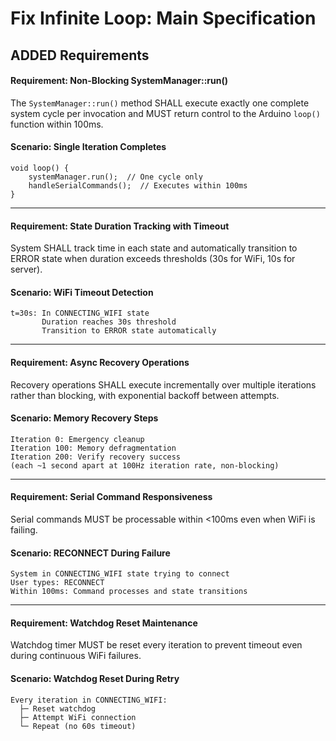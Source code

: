 # Fix Infinite Loop: Main Specification

## ADDED Requirements

#### Requirement: Non-Blocking SystemManager::run()

The `SystemManager::run()` method SHALL execute exactly one complete system cycle per invocation and MUST return control to the Arduino `loop()` function within 100ms.

#### Scenario: Single Iteration Completes

```
void loop() {
    systemManager.run();  // One cycle only
    handleSerialCommands();  // Executes within 100ms
}
```

---

#### Requirement: State Duration Tracking with Timeout

System SHALL track time in each state and automatically transition to ERROR state when duration exceeds thresholds (30s for WiFi, 10s for server).

#### Scenario: WiFi Timeout Detection

```text
t=30s: In CONNECTING_WIFI state
       Duration reaches 30s threshold
       Transition to ERROR state automatically
```

---

#### Requirement: Async Recovery Operations

Recovery operations SHALL execute incrementally over multiple iterations rather than blocking, with exponential backoff between attempts.

#### Scenario: Memory Recovery Steps

```text
Iteration 0: Emergency cleanup
Iteration 100: Memory defragmentation
Iteration 200: Verify recovery success
(each ~1 second apart at 100Hz iteration rate, non-blocking)
```

---

#### Requirement: Serial Command Responsiveness

Serial commands MUST be processable within <100ms even when WiFi is failing.

#### Scenario: RECONNECT During Failure

```text
System in CONNECTING_WIFI state trying to connect
User types: RECONNECT
Within 100ms: Command processes and state transitions
```

---

#### Requirement: Watchdog Reset Maintenance

Watchdog timer MUST be reset every iteration to prevent timeout even during continuous WiFi failures.

#### Scenario: Watchdog Reset During Retry

```
Every iteration in CONNECTING_WIFI:
  ├─ Reset watchdog
  ├─ Attempt WiFi connection
  └─ Repeat (no 60s timeout)
```
